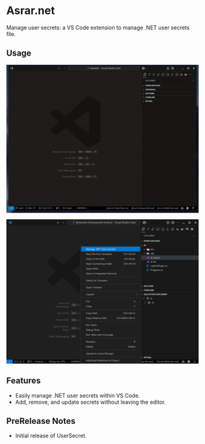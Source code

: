 # Asrar.net

Manage user secrets: a VS Code extension to manage .NET user secrets file.
## Usage
![](images/usersecret.gif)

![](images/context.png)

## Features

- Easily manage .NET user secrets within VS Code.
- Add, remove, and update secrets without leaving the editor.

## PreRelease Notes

- Initial release of UserSecret.
